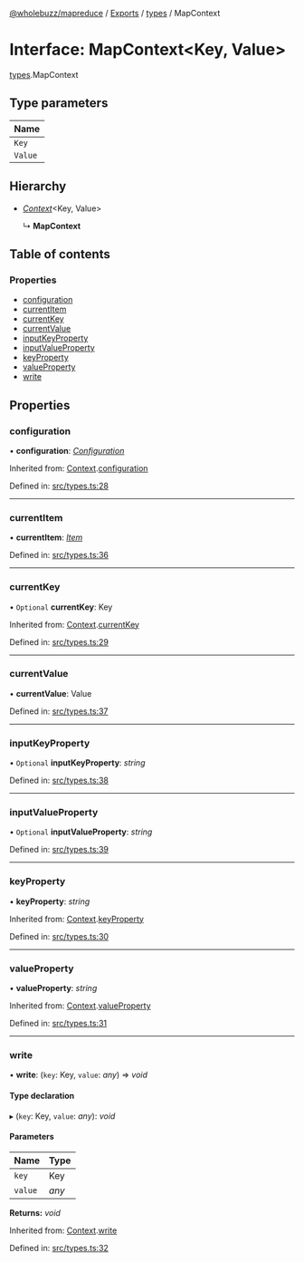 [@wholebuzz/mapreduce](../README.md) / [Exports](../modules.md) / [types](../modules/types.md) / MapContext

# Interface: MapContext<Key, Value\>

[types](../modules/types.md).MapContext

## Type parameters

| Name |
| :------ |
| `Key` |
| `Value` |

## Hierarchy

- [*Context*](types.context.md)<Key, Value\>

  ↳ **MapContext**

## Table of contents

### Properties

- [configuration](types.mapcontext.md#configuration)
- [currentItem](types.mapcontext.md#currentitem)
- [currentKey](types.mapcontext.md#currentkey)
- [currentValue](types.mapcontext.md#currentvalue)
- [inputKeyProperty](types.mapcontext.md#inputkeyproperty)
- [inputValueProperty](types.mapcontext.md#inputvalueproperty)
- [keyProperty](types.mapcontext.md#keyproperty)
- [valueProperty](types.mapcontext.md#valueproperty)
- [write](types.mapcontext.md#write)

## Properties

### configuration

• **configuration**: [*Configuration*](config.configuration.md)

Inherited from: [Context](types.context.md).[configuration](types.context.md#configuration)

Defined in: [src/types.ts:28](https://github.com/wholebuzz/mapreduce/blob/master/src/types.ts#L28)

___

### currentItem

• **currentItem**: [*Item*](types.item.md)

Defined in: [src/types.ts:36](https://github.com/wholebuzz/mapreduce/blob/master/src/types.ts#L36)

___

### currentKey

• `Optional` **currentKey**: Key

Inherited from: [Context](types.context.md).[currentKey](types.context.md#currentkey)

Defined in: [src/types.ts:29](https://github.com/wholebuzz/mapreduce/blob/master/src/types.ts#L29)

___

### currentValue

• **currentValue**: Value

Defined in: [src/types.ts:37](https://github.com/wholebuzz/mapreduce/blob/master/src/types.ts#L37)

___

### inputKeyProperty

• `Optional` **inputKeyProperty**: *string*

Defined in: [src/types.ts:38](https://github.com/wholebuzz/mapreduce/blob/master/src/types.ts#L38)

___

### inputValueProperty

• `Optional` **inputValueProperty**: *string*

Defined in: [src/types.ts:39](https://github.com/wholebuzz/mapreduce/blob/master/src/types.ts#L39)

___

### keyProperty

• **keyProperty**: *string*

Inherited from: [Context](types.context.md).[keyProperty](types.context.md#keyproperty)

Defined in: [src/types.ts:30](https://github.com/wholebuzz/mapreduce/blob/master/src/types.ts#L30)

___

### valueProperty

• **valueProperty**: *string*

Inherited from: [Context](types.context.md).[valueProperty](types.context.md#valueproperty)

Defined in: [src/types.ts:31](https://github.com/wholebuzz/mapreduce/blob/master/src/types.ts#L31)

___

### write

• **write**: (`key`: Key, `value`: *any*) => *void*

#### Type declaration

▸ (`key`: Key, `value`: *any*): *void*

#### Parameters

| Name | Type |
| :------ | :------ |
| `key` | Key |
| `value` | *any* |

**Returns:** *void*

Inherited from: [Context](types.context.md).[write](types.context.md#write)

Defined in: [src/types.ts:32](https://github.com/wholebuzz/mapreduce/blob/master/src/types.ts#L32)
